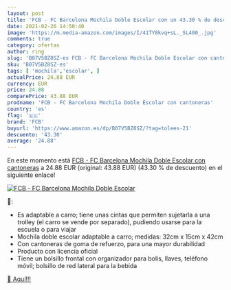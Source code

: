 ```yaml
---
layout: post
title: 'FCB - FC Barcelona Mochila Doble Escolar con un 43.30 % de descuento'
date: 2021-02-26 14:50:40
image: 'https://m.media-amazon.com/images/I/41TY8kvq+sL._SL400_.jpg'
comments: true
category: ofertas
author: ring
slug: 'B07V5BZ8SZ-es FCB - FC Barcelona Mochila Doble Escolar con cantoneras'
sku: 'B07V5BZ8SZ-es'
tags: [ 'mochila','escolar', ]
actualPrice: 24.88 EUR
currency: EUR
price: 24.88
comparePrice: 43.88 EUR
prodname: 'FCB - FC Barcelona Mochila Doble Escolar con cantoneras'
country: 'es'
flag: '🇪🇸'
brand: 'FCB'
buyurl: 'https://www.amazon.es/dp/B07V5BZ8SZ/?tag=tolees-21'
descuento: '43.30'
average: '24.88'
---
```


En este momento está [FCB - FC Barcelona Mochila Doble Escolar con cantoneras](https://www.amazon.es/dp/B07V5BZ8SZ/?tag=tolees-21) a 24.88 EUR (original: 43.88 EUR) (43.30 %  de descuento) en el siguiente enlace!

[![FCB - FC Barcelona Mochila Doble Escolar](https://m.media-amazon.com/images/I/41TY8kvq+sL._SL400_.jpg)](https://www.amazon.es/dp/B07V5BZ8SZ/?tag=tolees-21)

🔎:

- Es adaptable a carro; tiene unas cintas que permiten sujetarla a una trolley (el carro se vende por separado), pudiendo usarse para la escuela o para viajar
- Mochila doble escolar adaptable a carro; medidas: 32cm x 15cm x 42cm
- Con cantoneras de goma de refuerzo, para una mayor durabilidad
- Producto con licencia oficial
- Tiene un bolsillo frontal con organizador para bolis, llaves, teléfono móvil; bolsillo de red lateral para la bebida

[🛒 Aquí!!!](https://www.amazon.es/dp/B07V5BZ8SZ/?tag=tolees-21)
